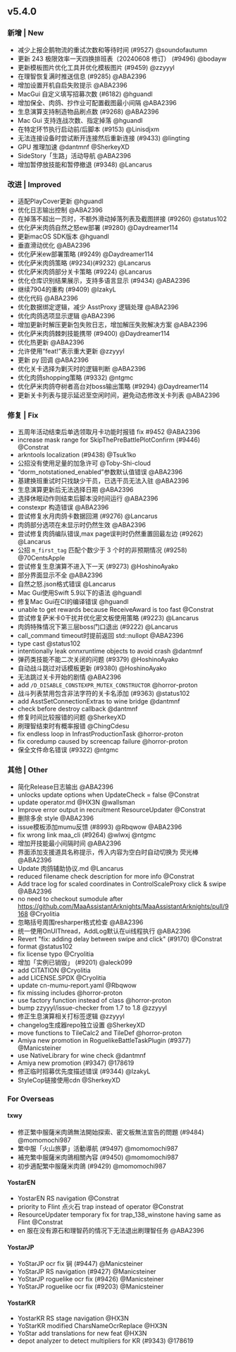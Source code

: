 ## v5.4.0

### 新增 | New

* 减少上报企鹅物流的重试次数和等待时间 (#9527) @soundofautumn
* 更新 243 极限效率一天四换排班表（20240608 修订） (#9496) @bodayw
* 更新模板图片优化工具并优化模板图片 (#9459) @zzyyyl
* 在理智恢复满时推送信息 (#9285) @ABA2396
* 增加设置开机自启失败提示 @ABA2396
* MacGui 自定义填写招募次数 (#6182) @hguandl
* 增加保全、肉鸽、抄作业可配置截图最小间隔 @ABA2396
* 生息演算支持制造物品刷点数 (#9268) @ABA2396
* Mac Gui 支持连战次数、指定掉落 @hguandl
* 在特定环节执行启动前/后脚本 (#9153) @Linisdjxm
* 无法连接设备时尝试断开连接然后重新连接 (#9433) @lingting
* GPU 推理加速 @dantmnf @SherkeyXD
* SideStory「生路」活动导航 @ABA2396
* 增加暂停放技能和暂停撤退 (#9348) @Lancarus

### 改进 | Improved

* 适配PlayCover更新 @hguandl
* 优化日志输出控制 @ABA2396
* 在掉落不超出一页时，不额外滑动掉落列表及截图拼接 (#9260) @status102
* 优化萨米肉鸽自然之怒ew部署 (#9280) @Daydreamer114
* 更新macOS SDK版本 @hguandl
* 垂直滑动优化 @ABA2396
* 优化萨米ew部署策略 (#9249) @Daydreamer114
* 优化萨米肉鸽策略 (#9234)(#9232) @Lancarus
* 优化萨米肉鸽部分关卡策略 (#9224) @Lancarus
* 优化仓库识别结果展示，支持多语言显示 (#9434) @ABA2396
* 继续7904的重构 (#9409) @IzakyL
* 优化代码 @ABA2396
* 优化数据绑定逻辑，减少 AsstProxy 逻辑处理 @ABA2396
* 优化肉鸽选项显示逻辑 @ABA2396
* 增加更新时解压更新包失败日志，增加解压失败解决方案 @ABA2396
* 优化萨米肉鸽棘刺技能携带 (#9400) @Daydreamer114
* 优化热更新 @ABA2396
* 允许使用“feat!”表示重大更新 @zzyyyl
* 更新 py 回调 @ABA2396
* 优化关卡选择为剿灭时的逻辑判断 @ABA2396
* 优化肉鸽shopping策略 (#9332) @ntgmc
* 优化萨米肉鸽夺树者高台对boss输出策略 (#9294) @Daydreamer114
* 更新关卡列表与提示延迟至空闲时间，避免动态修改关卡列表 @ABA2396

### 修复 | Fix

* 五周年活动结束后单选领取月卡功能时报错 fix #9452 @ABA2396
* increase mask range for SkipThePreBattlePlotConfirm (#9446) @Constrat
* arkntools localization (#9438) @Tsuk1ko
* 公招没有使用足量的加急许可 @Toby-Shi-cloud
* “dorm_notstationed_enabled”参数默认值错误 @ABA2396
* 基建换班重试时只找缺少干员，已选干员无法入驻 @ABA2396
* 生息演算更新后无法选择日期 @ABA2396
* 选择休眠动作则结束后脚本没时间运行 @ABA2396
* constexpr 构造错误 @ABA2396
* 尝试修复水月肉鸽卡数据回溯 (#9276) @Lancarus
* 肉鸽部分选项在未显示时仍然生效 @ABA2396
* 尝试修复肉鸽编队错误,max page误判时仍然重置回最左边 (#9262) @Lancarus
* 公招 `m_first_tag` 匹配个数少于 3 个时的非预期情况 (#9258) @70CentsApple
* 尝试修复生息演算不进入下一天 (#9273) @HoshinoAyako
* 部分界面显示不全 @ABA2396
* 自然之怒.json格式错误 @Lancarus
* Mac Gui使用Swift 5.9以下的语法 @hguandl
* 修复Mac Gui在CI的编译错误 @hguandl
* unable to get rewards because ReceiveAward is too fast @Constrat
* 尝试修复萨米卡0干扰并优化密文板使用策略 (#9223) @Lancarus
* 肉鸽特殊情况下第三层boss门口退出 (#9222) @Lancarus
* call_command timeout时提前返回 std::nullopt @ABA2396
* type cast @status102
* intentionally leak onnxruntime objects to avoid crash @dantmnf
* 弹药类技能不能二次关闭的问题 (#9379) @HoshinoAyako
* 自动战斗跳过对话模板更新 (#9380) @HoshinoAyako
* 无法跳过关卡开始的剧情 @ABA2396
* add `/D_DISABLE_CONSTEXPR_MUTEX_CONSTRUCTOR` @horror-proton
* 战斗列表禁用包含非法字符的关卡名添加 (#9363) @status102
* add AsstSetConnectionExtras to wine bridge @dantmnf
* check before destroy callback @dantmnf
* 修复时间比较报错的问题 @SherkeyXD
* 刷理智结束时有概率报错 @ChingCdesu
* fix endless loop in InfrastProductionTask @horror-proton
* fix coredump caused by screencap failure @horror-proton
* 保全文件命名错误 (#9322) @ntgmc

### 其他 | Other

* 简化Release日志输出 @ABA2396
* unlocks update options when UpdateCheck = false @Constrat
* update operator.md @HX3N @wallsman
* Improve error output in recruitment ResourceUpdater @Constrat
* 删除多余 style @ABA2396
* issue模板添加mumu反馈 (#8993) @Rbqwow @ABA2396
* fix wrong link maa_cli (#9264) @wlwxj @ntgmc
* 增加开技能最小间隔时间 @ABA2396
* 界面添加支援道具名称提示，传入内容为空白时自动切换为 荧光棒 @ABA2396
* Update 肉鸽辅助协议.md @Lancarus
* reduced filename check description for more info @Constrat
* Add trace log for scaled coordinates in ControlScaleProxy click & swipe @ABA2396
* no need to checkout sumodule after https://github.com/MaaAssistantArknights/MaaAssistantArknights/pull/9168 @Cryolitia
* 忽略括号周围resharper格式检查 @ABA2396
* 统一使用OnUIThread，AddLog默认在ui线程执行 @ABA2396
* Revert "fix: adding delay between swipe and click" (#9170) @Constrat
* format @status102
* fix license typo @Cryolitia
* 增加「实例已销毁」 (#9201) @aleck099
* add CITATION @Cryolitia
* add LICENSE.SPDX @Cryolitia
* update cn-mumu-report.yaml @Rbqwow
* fix missing includes @horror-proton
* use factory function instead of class @horror-proton
* bump zzyyyl/issue-checker from 1.7 to 1.8 @zzyyyl
* 修正生息演算相关打标签逻辑 @zzyyyl
* changelog生成器repo独立设置 @SherkeyXD
* move functions to TileCalc2 and TileDef @horror-proton
* Amiya new promotion in RoguelikeBattleTaskPlugin (#9377) @Manicsteiner
* use NativeLibrary for wine check @dantmnf
* Amiya new promotion (#9347) @178619
* 修正临时招募优先度描述错误 (#9344) @IzakyL
* StyleCop链接使用cdn @SherkeyXD

### For Overseas

#### txwy

* 修正繁中服薩米肉鴿無法開始探索、密文板無法宣告的問題 (#9484) @momomochi987
* 繁中服「火山旅夢」活動導航 (#9497) @momomochi987
* 補充繁中服薩米肉鴿相關內容 (#9450) @momomochi987
* 初步適配繁中服薩米肉鴿 (#9429) @momomochi987

#### YostarEN

* YostarEN RS navigation @Constrat
* priority to Flint 点火石 trap instead of operator @Constrat
* ResourceUpdater temporary fix for trap_138_winstone having same as Flint @Constrat
* en 服在没有源石和理智药的情况下无法退出刷理智任务 @ABA2396

#### YostarJP

* YoStarJP ocr fix 锏 (#9447) @Manicsteiner
* YoStarJP RS navigation (#9427) @Manicsteiner
* YoStarJP roguelike ocr fix (#9426) @Manicsteiner
* YoStarJP roguelike ocr fix (#9203) @Manicsteiner

#### YostarKR

* YostarKR RS stage navigation @HX3N
* YoStarKR modified CharsNameOcrReplace @HX3N
* YoStar add translations for new feat @HX3N
* depot analyzer to detect multipliers for KR (#9343) @178619
